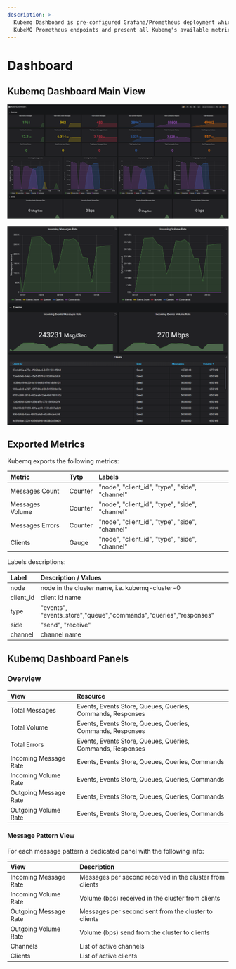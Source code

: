 ```yaml
---
description: >-
  Kubemq Dashboard is pre-configured Grafana/Prometheus deployment which scrape
  KubeMQ Prometheus endpoints and present all Kubemq's available metrics.
---
```


# Dashboard

## Kubemq Dashboard Main View

![](../.gitbook/assets/dashboard-1.png)

![](../.gitbook/assets/dashboard-2.png)

## Exported Metrics

Kubemq exports the following metrics:

| Metric | Tytp | Labels |
| :--- | :--- | :--- |
| Messages Count | Counter | "node", "client\_id", "type", "side", "channel" |
| Messages Volume | Counter | "node", "client\_id", "type", "side", "channel" |
| Messages Errors | Counter | "node", "client\_id", "type", "side", "channel" |
| Clients | Gauge | "node", "client\_id", "type", "side", "channel" |

Labels descriptions:

| Label | Description / Values |
| :--- | :--- |
| node | node in the cluster name, i.e. kubemq-cluster-0 |
| client\_id | client id name |
| type | "events", "events\_store","queue","commands","queries","responses" |
| side | "send", "receive" |
| channel | channel name |

## Kubemq Dashboard Panels

### Overview

| View | Resource |
| :--- | :--- |
| Total Messages | Events, Events Store, Queues, Queries, Commands, Responses |
| Total Volume | Events, Events Store, Queues, Queries, Commands, Responses |
| Total Errors | Events, Events Store, Queues, Queries, Commands, Responses |
| Incoming Message Rate | Events, Events Store, Queues, Queries, Commands |
| Incoming Volume Rate | Events, Events Store, Queues, Queries, Commands |
| Outgoing Message Rate | Events, Events Store, Queues, Queries, Commands |
| Outgoing Volume Rate | Events, Events Store, Queues, Queries, Commands |

#### Message Pattern View
For each message pattern a dedicated panel with the following info:

| View | Description |
| :--- | :--- |
| Incoming Message Rate | Messages per second received in the cluster from clients|
| Incoming Volume Rate | Volume (bps) received in the cluster from clients|
| Outgoing Message Rate | Messages per second sent from the cluster to clients |
| Outgoing Volume Rate | Volume (bps) send from the cluster to clients |
| Channels | List of active channels|
| Clients| List of active clients |



